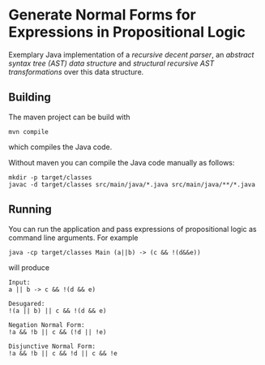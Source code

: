 # Generate Normal Forms for Expressions in Propositional Logic

Exemplary Java implementation of a _recursive decent parser_, an _abstract syntax tree (AST) data structure_ and _structural recursive AST transformations_ over this data structure.

## Building

The maven project can be build with

```
mvn compile
```

which compiles the Java code.

Without maven you can compile the Java code manually as follows:

```
mkdir -p target/classes
javac -d target/classes src/main/java/*.java src/main/java/**/*.java
```

## Running

You can run the application and pass expressions of propositional logic as command line arguments. For example

```
java -cp target/classes Main (a||b) -> (c && !(d&&e))
```

will produce

```
Input:
a || b -> c && !(d && e)

Desugared:
!(a || b) || c && !(d && e)

Negation Normal Form:
!a && !b || c && (!d || !e)

Disjunctive Normal Form:
!a && !b || c && !d || c && !e
```

